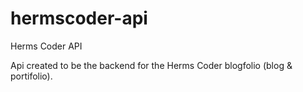 # hermscoder-api
Herms Coder API

Api created to be the backend for the Herms Coder blogfolio (blog & portifolio).
